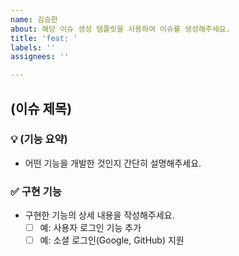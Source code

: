 ```yaml
---
name: 김승한
about: 해당 이슈 생성 템플릿을 사용하여 이슈를 생성해주세요.
title: 'feat: '
labels: ''
assignees: ''

---
```


## (이슈 제목)
### 💡 (기능 요약)
- 어떤 기능을 개발한 것인지 간단히 설명해주세요.
### ✅ 구현 기능
- 구현한 기능의 상세 내용을 작성해주세요.
  - [ ] 예: 사용자 로그인 기능 추가
  - [ ] 예: 소셜 로그인(Google, GitHub) 지원

